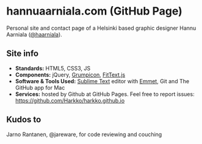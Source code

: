 # hannuaarniala.com (GitHub Page)
Personal site and contact page of a Helsinki based graphic designer Hannu Aarniala ([@haarniala](https://twitter.com/haarniala)).

## Site info
- **Standards:** HTML5, CSS3, JS
- **Components:** jQuery, [Grumpicon](http://www.grumpicon.com/), [FitText.js](https://github.com/adactio/FitText.js)
- **Software & Tools Used:** [Sublime Text](http://www.sublimetext.com/) editor with [Emmet](http://emmet.io/), Git and The GitHub app for Mac
- **Services:** hosted by Github at GitHub Pages. Feel free to report issues: https://github.com/Harkko/harkko.github.io

## Kudos to
Jarno Rantanen, @jareware, for code reviewing and couching
